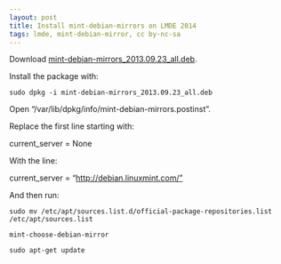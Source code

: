 ```yaml
---
layout: post
title: Install mint-debian-mirrors on LMDE 2014
tags: lmde, mint-debian-mirror, cc by-nc-sa
---
```


Download [mint-debian-mirrors_2013.09.23_all.deb](http://mirror.internode.on.net/pub/linuxmint-packages/pool/main/m/mint-debian-mirrors/mint-debian-mirrors_2013.09.23_all.deb).

Install the package with:

```
sudo dpkg -i mint-debian-mirrors_2013.09.23_all.deb
```

Open “/var/lib/dpkg/info/mint-debian-mirrors.postinst”.

Replace the first line starting with:

current_server = None

With the line:

current_server = “http://debian.linuxmint.com/”

And then run:

```
sudo mv /etc/apt/sources.list.d/official-package-repositories.list /etc/apt/sources.list

mint-choose-debian-mirror

sudo apt-get update
```
